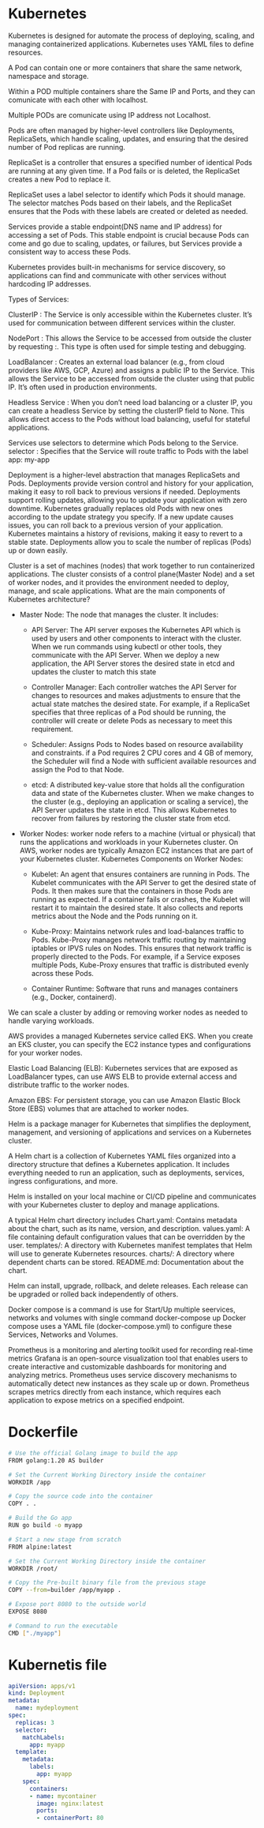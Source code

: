 # Kubernetes 

Kubernetes is designed for automate the process of deploying, scaling, and managing containerized applications.  Kubernetes uses YAML files to define resources.

A Pod can contain one or more containers that share the same network, namespace and storage.

Within a POD multiple containers share the Same IP and Ports, and they can comunicate with each other with localhost.

Multiple PODs are comunicate using IP address not Localhost. 

Pods are often managed by higher-level controllers like Deployments, ReplicaSets, which handle scaling, updates, and ensuring that the desired number of Pod replicas are running.

ReplicaSet is a controller that ensures a specified number of identical Pods are running at any given time.   If a Pod fails or is deleted, the ReplicaSet creates a new Pod to replace it.

ReplicaSet uses a label selector to identify which Pods it should manage. The selector matches Pods based on their labels, and the ReplicaSet ensures that the Pods with these labels are created or deleted as needed.

Services provide a stable endpoint(DNS name and IP address) for accessing a set of Pods. This stable endpoint is crucial because Pods can come and go due to scaling, updates, or failures, but Services provide a consistent way to access these Pods.

Kubernetes provides built-in mechanisms for service discovery, so applications can find and communicate with other services without hardcoding IP addresses.

Types of Services:

ClusterIP : The Service is only accessible within the Kubernetes cluster. It’s used for communication between different services within the cluster.

NodePort : This allows the Service to be accessed from outside the cluster by requesting <NodeIP>:<NodePort>. This type is often used for simple testing and debugging.

LoadBalancer : Creates an external load balancer (e.g., from cloud providers like AWS, GCP, Azure) and assigns a public IP to the Service. This allows the Service to be accessed from outside the cluster using that public IP. It’s often used in production environments.

Headless Service : When you don’t need load balancing or a cluster IP, you can create a headless Service by setting the clusterIP field to None. This allows direct access to the Pods without load balancing, useful for stateful applications.

Services use selectors to determine which Pods belong to the Service. 
selector : Specifies that the Service will route traffic to Pods with the label app: my-app


Deployment is a higher-level abstraction that manages ReplicaSets and Pods. Deployments provide version control and history for your application, making it easy to roll back to previous versions if needed.
Deployments support rolling updates, allowing you to update your application with zero downtime. Kubernetes gradually replaces old Pods with new ones according to the update strategy you specify.
If a new update causes issues, you can roll back to a previous version of your application. Kubernetes maintains a history of revisions, making it easy to revert to a stable state.
Deployments allow you to scale the number of replicas (Pods) up or down easily.


Cluster is a set of machines (nodes) that work together to run containerized applications. The cluster consists of a control plane(Master Node) and a set of worker nodes, and it provides the environment needed to deploy, manage, and scale applications.
What are the main components of Kubernetes architecture?
- Master Node: The node that manages the cluster. It includes:

	- API Server: The API server exposes the Kubernetes API which is used by users and other components to interact with the cluster. When we run commands using kubectl or other tools, they communicate with the API Server.  When we deploy a new application, the API Server stores the desired state in etcd and updates the cluster to match this state

	- Controller Manager: Each controller watches the API Server for changes to resources and makes adjustments to ensure that the actual state matches the desired state. For example, if a ReplicaSet specifies that three replicas of a Pod should be running, the controller will create or delete Pods as necessary to meet this requirement.

	- Scheduler: Assigns Pods to Nodes based on resource availability and constraints. if a Pod requires 2 CPU cores and 4 GB of memory, the Scheduler will find a Node with sufficient available resources and assign the Pod to that Node.
	
	- etcd: A distributed key-value store that holds all the configuration data and state of the Kubernetes cluster.  When we make changes to the cluster (e.g., deploying an application or scaling a service), the API Server updates the state in etcd.  This allows Kubernetes to recover from failures by restoring the cluster state from etcd.

- Worker Nodes: worker node refers to a machine (virtual or physical) that runs the applications and workloads in your Kubernetes cluster. On AWS, worker nodes are typically Amazon EC2 instances that are part of your Kubernetes cluster.
Kubernetes Components on Worker Nodes: 
	- Kubelet: An agent that ensures containers are running in Pods.  The Kubelet communicates with the API Server to get the desired state of Pods. It then makes sure that the containers in those Pods are running as expected. If a container fails or crashes, the Kubelet will restart it to maintain the desired state. It also collects and reports metrics about the Node and the Pods running on it.

	- Kube-Proxy: Maintains network rules and load-balances traffic to Pods. Kube-Proxy manages network traffic routing by maintaining iptables or IPVS rules on Nodes. This ensures that network traffic is properly directed to the Pods. For example, if a Service exposes multiple Pods, Kube-Proxy ensures that traffic is distributed evenly across these Pods.

	- Container Runtime: Software that runs and manages containers (e.g., Docker, containerd).

We can scale a cluster by adding or removing worker nodes as needed to handle varying workloads.

AWS provides a managed Kubernetes service called EKS. When you create an EKS cluster, you can specify the EC2 instance types and configurations for your worker nodes.

Elastic Load Balancing (ELB): Kubernetes services that are exposed as LoadBalancer types, can use AWS ELB to provide external access and distribute traffic to the worker nodes.

Amazon EBS: For persistent storage, you can use Amazon Elastic Block Store (EBS) volumes that are attached to worker nodes.

Helm is a package manager for Kubernetes that simplifies the deployment, management, and versioning of applications and services on a Kubernetes cluster.

A Helm chart is a collection of Kubernetes YAML files organized into a directory structure that defines a Kubernetes application. It includes everything needed to run an application, such as deployments, services, ingress configurations, and more.

Helm is installed on your local machine or CI/CD pipeline and communicates with your Kubernetes cluster to deploy and manage applications.

A typical Helm chart directory includes
Chart.yaml: Contains metadata about the chart, such as its name, version, and description.
values.yaml: A file containing default configuration values that can be overridden by the user.
templates/: A directory with Kubernetes manifest templates that Helm will use to generate Kubernetes resources.
charts/: A directory where dependent charts can be stored.
README.md: Documentation about the chart.

Helm can install, upgrade, rollback, and delete releases. Each release can be upgraded or rolled back independently of others.

Docker compose is a command is use for Start/Up multiple seervices, networks and volumes with single command docker-compose up Docker compose uses a YAML file (docker-compose.yml) to configure these Services, Networks and Volumes.

Prometheus is a monitoring and alerting toolkit used for recording real-time metrics
Grafana is an open-source visualization tool that enables users to create interactive and customizable dashboards for monitoring and analyzing metrics.
Prometheus uses service discovery mechanisms to automatically detect new instances as they scale up or down.
Prometheus scrapes metrics directly from each instance, which requires each application to expose metrics on a specified endpoint.

#  Dockerfile
```bash
# Use the official Golang image to build the app
FROM golang:1.20 AS builder

# Set the Current Working Directory inside the container
WORKDIR /app

# Copy the source code into the container
COPY . .

# Build the Go app
RUN go build -o myapp

# Start a new stage from scratch
FROM alpine:latest

# Set the Current Working Directory inside the container
WORKDIR /root/

# Copy the Pre-built binary file from the previous stage
COPY --from=builder /app/myapp .

# Expose port 8080 to the outside world
EXPOSE 8080

# Command to run the executable
CMD ["./myapp"]
```
# Kubernetis file
```yaml
apiVersion: apps/v1
kind: Deployment
metadata:
  name: mydeployment
spec:
  replicas: 3
  selector:
    matchLabels:
      app: myapp
  template:
    metadata:
      labels:
        app: myapp
    spec:
      containers:
      - name: mycontainer
        image: nginx:latest
        ports:
        - containerPort: 80
```